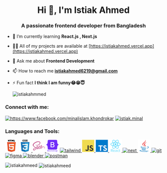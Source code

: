 <h1 align="center">Hi 👋, I'm Istiak Ahmed</h1>
<h3 align="center">A passionate frontend developer from Bangladesh</h3>



- 🌱 I’m currently learning **React.js , Next.js**

- 👨‍💻 All of my projects are available at [https://istiakahmed.vercel.app](https://istiakahmed.vercel.app)

- 💬 Ask me about **Frontend Development**

- 📫 How to reach me **istiakahmed6219@gmail.com**

- ⚡ Fun fact **I think I am funny😂😁😇**

  <p align="left"> <img src="https://komarev.com/ghpvc/?username=minal-ahmed&label=Profile%20views&color=0e75b6&style=flat" alt="istiakahmmed" /> </p>

<h3 align="left">Connect with me:</h3>
<p align="left">
<a href="https://fb.com/https://www.facebook.com/minalislam.khondrokar" target="blank"><img align="center" src="https://raw.githubusercontent.com/rahuldkjain/github-profile-readme-generator/master/src/images/icons/Social/facebook.svg" alt="https://www.facebook.com/minalislam.khondrokar" height="30" width="40" /></a>
<a href="https://instagram.com/istiak.minal" target="blank"><img align="center" src="https://raw.githubusercontent.com/rahuldkjain/github-profile-readme-generator/master/src/images/icons/Social/instagram.svg" alt="istiak.minal" height="30" width="40" /></a>
</p>

<h3 align="left">Languages and Tools:</h3>
 <p align="left">
      <a href="https://www.w3.org/html/" target="_blank" rel="no-referrer">
        <img
          src="https://raw.githubusercontent.com/devicons/devicon/master/icons/html5/html5-original-wordmark.svg"
          alt="html5"
          width="40"
          height="40"
      /></a> <a href="https://www.w3schools.com/css/" target="_blank" rel="no-referrer">
        <img
          src="https://raw.githubusercontent.com/devicons/devicon/master/icons/css3/css3-original-wordmark.svg"
          alt="css3"
          width="40"
          height="40"
        />
      </a>
      <a href="https://sass-lang.com" target="_blank" rel="no-referrer">
        <img
          src="https://raw.githubusercontent.com/devicons/devicon/master/icons/sass/sass-original.svg"
          alt="sass"
          width="40"
          height="40"
        />
      </a>
      <a href="https://getbootstrap.com" target="_blank" rel="no-referrer">
        <img
          src="https://raw.githubusercontent.com/devicons/devicon/master/icons/bootstrap/bootstrap-plain-wordmark.svg"
          alt="bootstrap"
          width="40"
          height="40"
      /></a>
      <a href="https://tailwindcss.com/" target="_blank" rel="no-referrer">
        <img
          src="https://www.vectorlogo.zone/logos/tailwindcss/tailwindcss-icon.svg"
          alt="tailwind"
          width="40"
          height="40"
        />
      </a>
      <a
        href="https://developer.mozilla.org/en-US/docs/Web/JavaScript"
        target="_blank"
        rel="no-referrer"
      >
        <img
          src="https://raw.githubusercontent.com/devicons/devicon/master/icons/javascript/javascript-original.svg"
          alt="javascript"
          width="40"
          height="40"
        />
      </a>
      <a
        href="https://www.typescriptlang.org/"
        target="_blank"
        rel="no-referrer"
      >
        <img
          src="https://raw.githubusercontent.com/devicons/devicon/master/icons/typescript/typescript-original.svg"
          alt="typescript"
          width="40"
          height="40"
        />
      </a>
      <a href="https://reactjs.org/" target="_blank" rel="no-referrer">
        <img
          src="https://raw.githubusercontent.com/devicons/devicon/master/icons/react/react-original-wordmark.svg"
          alt="react"
          width="40"
          height="40"
        />
      </a>
      <a href="https://nextjs.org/" target="_blank" rel="no-referrer">
        <img
          src="https://cdn.worldvectorlogo.com/logos/nextjs-2.svg"
          alt="next"
          width="40"
          height="40"
        />
      </a>
      <a href="https://www.java.org/" target="_blank" rel="no-referrer">
        <img
          src="https://raw.githubusercontent.com/devicons/devicon/master/icons/java/java-original.svg"
          alt="typescript"
          width="40"
          height="40"
        />
      </a>
      <a href="https://git-scm.com/" target="_blank" rel="no-referrer">
        <img
          src="https://www.vectorlogo.zone/logos/git-scm/git-scm-icon.svg"
          alt="git"
          width="40"
          height="40"
        />
      </a>
      <a href="https://www.figma.com/" target="_blank" rel="no-referrer">
        <img
          src="https://www.vectorlogo.zone/logos/figma/figma-icon.svg"
          alt="figma"
          width="40"
          height="40"
        />
      </a>
      <a href="https://www.blender.org/" target="_blank" rel="no-referrer">
        <img 
          src="https://download.blender.org/branding/community/blender_community_badge_white.svg"
          alt="blender"
          width="40"
          height="40"
        />
      </a>
      <a href="https://www.getpostman.com/" target="_blank" rel="no-referrer">
      <img 
          src="https://www.vectorlogo.zone/logos/getpostman/getpostman-icon.svg"
          alt="postman"
          width="40"
          height="40"
        />
     </a>
    </p>

<p><img align="left" src="https://github-readme-stats.vercel.app/api/top-langs?username=istiakahmeed&show_icons=true&locale=en&layout=compact" alt="istiakahmeed" /></p>

<p>&nbsp;<img align="center" src="https://github-readme-stats.vercel.app/api?username=istiakahmeed&show_icons=true&locale=en" alt="istiakahmeed" /></p>
